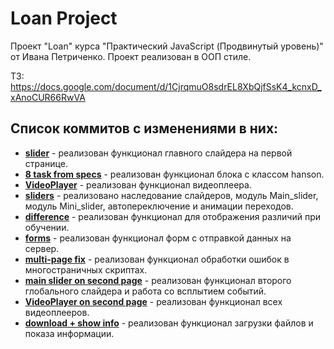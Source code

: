 # Loan Project
Проект "Loan" курса "Практический JavaScript (Продвинутый уровень)" от Ивана Петриченко.
Проект реализован в ООП стиле.

ТЗ: https://docs.google.com/document/d/1CjrqmuO8sdrEL8XbQjfSsK4_kcnxD_xAnoCUR66RwVA


## Список коммитов с изменениями в них:
* **[slider](https://github.com/rasich/js_practice_project_3/commit/513b190d04c46e5de2ea00e3cd1d997bc2a26b67)**             - реализован функционал главного слайдера на первой странице.
* **[8 task from specs](https://github.com/rasich/js_practice_project_3/commit/dafd25bace83dc99451b66663842d7aa4afb1f42)**  - реализован функционал блока с классом hanson.
* **[VideoPlayer](https://github.com/rasich/js_practice_project_3/commit/4d753d0a2a8f6439c19ca6da92b62cff3bbcdf1d)**        - реализован функционал видеоплеера.
* **[sliders](https://github.com/rasich/js_practice_project_3/commit/234b5e37029b43aaa51a01977f5bcd9498610bfd)**            - реализовано наследование слайдеров, модуль Main_slider, модуль Mini_slider, автопереключение и анимации переходов.
* **[difference](https://github.com/rasich/js_practice_project_3/commit/e2a6ce36fa7aa1cc66e29a8af0d3b06b5586ec86)**         - реализован функционал для отображения различий при обучении.
* **[forms](https://github.com/rasich/js_practice_project_3/commit/d523c1c5dca2f3178a24e67889420aab09fabb3c)** - реализован функционал форм с отправкой данных на сервер.
* **[multi-page fix](https://github.com/rasich/js_practice_project_3/commit/c33199325750b034f0f922956ceb0f7ced3990b0)**               - реализован функционал обработки ошибок в многостраничных скриптах.
* **[main slider on second page](https://github.com/rasich/js_practice_project_3/commit/5607cc5fd5966e78ecfdbd2fda6d6c5df222a9f6)**   - реализован функционал второго глобального слайдера и работа со всплытием событий.
* **[VideoPlayer on second page](https://github.com/rasich/js_practice_project_3/commit/06ed94561597a36363baf83cdba0827b05fa8c5c)**  - реализован функционал всех видеоплееров.
* **[download + show info](https://github.com/rasich/js_practice_project_3/commit/30f47e40f15707210ea71a5e6ea5ea154d5afe7e)** - реализован функционал загрузки файлов и показа информации.
